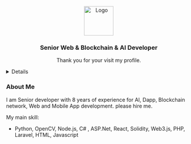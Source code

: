 
<a name="readme-top"></a>


<!-- PROJECT LOGO -->
<br />
<div align="center">
  <a href="https://github.com/othneildrew/Best-README-Template">
    <img src="https://avatars.githubusercontent.com/u/170214179?v=4" alt="Logo" width="80" height="80">
  </a>

  <h3 align="center">Senior Web & Blockchain & AI Developer</h3>

  <p align="center">
    Thank you for your visit my profile.
</div>



<!-- TABLE OF CONTENTS -->
<details>
  <ol>
    <li>
      <ul>
        <li><a href="#about_me">About Me</a></li>
      </ul>
    </li>
  </ol>
</details>


### About Me

I am Senior developer with 8 years of experience for AI, Dapp, Blockchain network, Web and Mobile App development.
please hire me.

My main skill:

* Python, OpenCV, Node.js, C# , ASP.Net, React, Solidity, Web3.js, PHP, Laravel, HTML, Javascript


